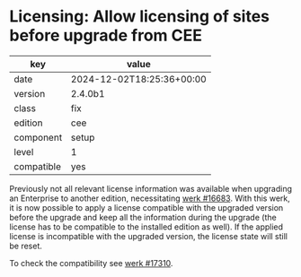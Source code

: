 [//]: # (werk v2)
# Licensing: Allow licensing of sites before upgrade from CEE

key        | value
---------- | ---
date       | 2024-12-02T18:25:36+00:00
version    | 2.4.0b1
class      | fix
edition    | cee
component  | setup
level      | 1
compatible | yes

Previously not all relevant license information was available when upgrading an Enterprise to another edition, necessitating [werk #16683](https://checkmk.com/werk/16683).
With this werk, it is now possible to apply a license compatible with the upgraded version before the upgrade and keep all the information during the upgrade (the license has to be compatible to the installed edition as well).
If the applied license is incompatible with the upgraded version, the license state will still be reset.

To check the compatibility see [werk #17310](https://checkmk.com/werk/17310).

